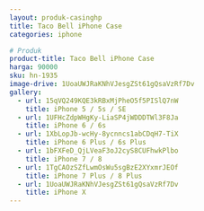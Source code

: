 ```yaml
---
layout: produk-casinghp
title: Taco Bell iPhone Case
categories: iphone

# Produk
product-title: Taco Bell iPhone Case
harga: 90000
sku: hn-1935
image-drive: 1UoaUWJRaKNhVJesgZSt61gQsaVzRf7Dv
gallery:
  - url: 15qVQ249KQE3kRBxMjPheO5f5PISlQ7nW
    title: iPhone 5 / 5s / SE
  - url: 1UFHcZdpWHgKy-LiaSP4jWDDDTWl3F8Ja
    title: iPhone 6 / 6s
  - url: 1XbLopJb-wcHy-8ycnncs1abCDqH7-TiX
    title: iPhone 6 Plus / 6s Plus
  - url: 1bFXFeD_QjLVeaF3oJ2cyS8CUFhwkPlbo
    title: iPhone 7 / 8
  - url: 1TgCAOzSZfLwmOsWu5sgBzE2XYxmrJEOf
    title: iPhone 7 Plus / 8 Plus
  - url: 1UoaUWJRaKNhVJesgZSt61gQsaVzRf7Dv
    title: iPhone X
---
```


